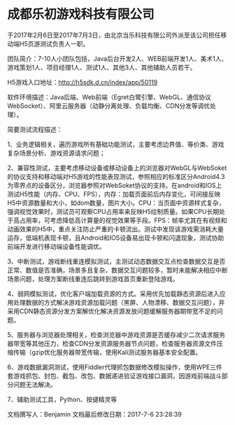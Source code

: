 
# 成都乐初游戏科技有限公司

于2017年2月6日至2017年7月3日，由北京当乐科技有限公司外派至该公司担任移动端H5页游测试负责人一职。

团队简介：7-10人小团队包括，Java后台开发2人、WEB前端开发1人、美术1人、游戏策划1人、项目经理1人、测试1人、其他3人、其他辅助人员若干。
  
H5游戏入口地址：http://h5sdk.d.cn/index/app/50119

软件环境描述：Java后端、Web前端（Egret白鹭引擎、WebGL、通信协议WebSocket）、阿里云服务器（动静分离处理、负载均衡、CDN分发等调优处理）。


简要测试流程描述：

1、业务逻辑相关，遍历游戏所有基础功能测试，主要考虑边界值、等价类、游戏复杂场景分析、游戏资源请求问题；

2、兼容性测试，主要考虑移动设备或移动设备上的浏览器对WebGL与WebSoket的协议支持和移动端对H5游戏的性能表现测试，参照相应的标准区分Android4.3为零界点的设备区分，浏览器参照对WebSoket协议的支持。在android和IOS上测试H5性能（内存、CPU、FPS），内存：加载页面前后内存变化，可间接反映H5中资源数量和大小，如dom数量，图片大小。CPU：当页面中资源样式复杂，强调视觉效果时，测试员可观察CPU占用率来反映H5绘制质量。如果CPU长期处于高占用率，可考虑降低高计算量的视觉效果等手段。FPS：帧率尤其在有视频和动画效果的H5中，重点关注防止严重的卡顿流出。测试中发现该游戏需消耗大量运存，低端机表现卡顿，且Android和IOS设备易出现卡顿和闪退现象，测试协助前端开发进行移动端设备性能调优。

3、中断测试，游戏断线重连模拟测试，主测试动态数据交互点检查数据交互是否正常、数值是否准确，场景多且复杂，数据交互问题较多，暂时未能解决相应中断场景问题，处理方案断线重连后跳转到游戏首页重新登陆游戏。

4、弱网模拟测试，优化客户端加载资源的方式。采用优先加载静态资源后进入应用处理数据的方式解决游戏资源加载问题（黑屏、人物漂移、数据交互问题），并采用CDN静态资源分发方案解优化解决资源发放问题缓解服务器期带宽不足的问题。

5、服务器与浏览器处理相关，检查浏览器中游戏资源是否缓存减少二次请求服务器带宽等其他压力，检查CDN分发资源服务器节点问题，检查服务器资源文件压缩传输（gzip优化服务器带宽传输，使用Kali测试服务器基本安全配置。

6、游戏数据漏洞测试，使用Fiddler代理抓包数据修改模拟操作，使用WPE三件套游戏抓包、封包、截包、改包、数据递进验证游戏接口漏洞，因游戏前端战斗部分问题无法解决。

7、辅助测试工具，Python、按键精灵等







文档撰写人：Benjamin
文档最后修改日期：2017-7-6 23:28:39

